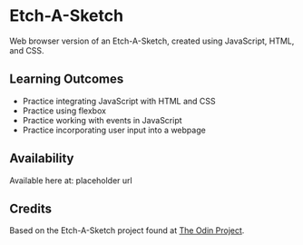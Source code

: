 # Etch-A-Sketch

Web browser version of an Etch-A-Sketch, created using JavaScript, HTML, and CSS.

## Learning Outcomes

- Practice integrating JavaScript with HTML and CSS
- Practice using flexbox
- Practice working with events in JavaScript
- Practice incorporating user input into a webpage

## Availability

Available here at: placeholder url

## Credits

Based on the Etch-A-Sketch project found at [The Odin Project](https://www.theodinproject.com/lessons/foundations-etch-a-sketch).